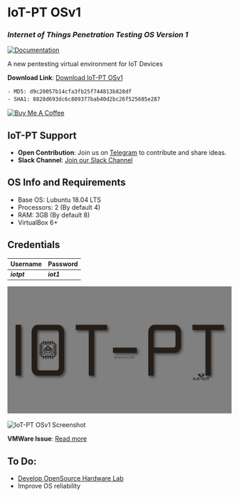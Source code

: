 # IoT-PT OSv1
### ***Internet of Things Penetration Testing OS Version 1***

[![Documentation](https://img.shields.io/badge/Documentation-Read%20Now-brightgreen)](https://mr-iot.gitbook.io/iot-penetration-testing-guide/untitled/iot-pt-os)

A new pentesting virtual environment for IoT Devices

**Download Link**: [Download IoT-PT OSv1](https://bit.ly/3zYB6HO)
```bash
- MD5: d9c20057b14cfa3fb25f744813b828df
- SHA1: 8828d693dc6c809377bab40d2bc26f525685e287
```

[![Buy Me A Coffee](https://bmc-cdn.nyc3.digitaloceanspaces.com/BMC-button-images/custom_images/orange_img.png)](https://www.buymeacoffee.com/v33ru)

## IoT-PT Support

- **Open Contribution**: Join us on [Telegram](https://t.me/iotpt) to contribute and share ideas.
- **Slack Channel**: [Join our Slack Channel](https://join.slack.com/t/iot-pt/shared_invite/zt-237i8ddog-mNB8ulJNQgh4rCegocBOsA)

## OS Info and Requirements

- Base OS: Lubuntu 18.04 LTS
- Processors: 2 (By default 4)
- RAM: 3GB (By default 8)
- VirtualBox 6+

## Credentials

| Username | Password |
|----------|----------|
| ***iotpt*** | ***iot1*** |

![IoT-PT OSv1](https://raw.githubusercontent.com/IoT-PTv/IoT-PT/master/Wallpapers/iotpt1.png)

![IoT-PT OSv1 Screenshot](https://github.com/IoT-PTv/IoT-PT/raw/master/IoT-PT1.png)

**VMWare Issue**: [Read more](https://github.com/IoT-PTv/IoT-PT/issues/4#issuecomment-1008296787)

## To Do:

- [Develop OpenSource Hardware Lab](https://github.com/IoT-PTv/OpenSource-Hardware-Lab)
- Improve OS reliability
